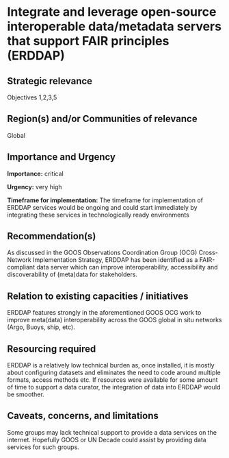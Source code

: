 # Integrate and leverage open-source interoperable data/metadata servers that support FAIR principles (ERDDAP)

## Strategic relevance

Objectives 1,2,3,5

## Region(s) and/or Communities of relevance

Global

## Importance and Urgency

**Importance:** critical

**Urgency:** very high

**Timeframe for implementation:**  The timeframe for implementation of ERDDAP services would be ongoing and could start immediately by integrating these services in technologically ready environments

## Recommendation(s)

As discussed in the GOOS  Observations Coordination Group (OCG) Cross-Network Implementation Strategy, ERDDAP has been identified as a FAIR-compliant data server which can improve interoperability, accessibility and discoverability of (meta)data for stakeholders. 


## Relation to existing capacities / initiatives

ERDDAP features strongly in the aforementioned GOOS OCG work to improve meta(data) interoperability across the GOOS global in situ networks (Argo, Buoys, ship, etc). 

## Resourcing required

ERDDAP is a relatively low technical burden as, once installed, it is mostly about configuring datasets and eliminates the need to code around multiple formats, access methods etc.  If resources were available for some amount of time to support a data curator, the integration of data into ERDDAP would be smoother. 

## Caveats, concerns, and limitations 

Some groups may lack technical support to provide a data services on the internet.  Hopefully GOOS or UN Decade could assist by providing data services for such groups.  
